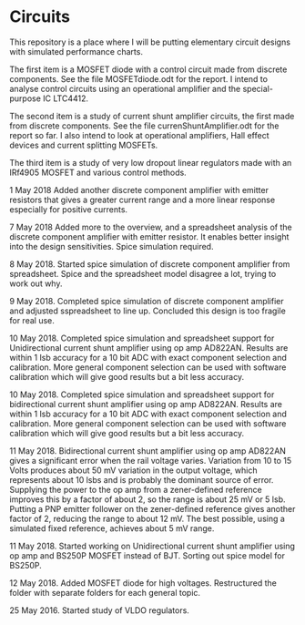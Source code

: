 # Circuits

This repository is a place where I will be putting elementary circuit designs with simulated performance charts. 

The first item is a MOSFET diode with a control circuit made from discrete components. See the file MOSFETdiode.odt for the report. I intend to analyse control circuits using an operational amplifier and the special-purpose IC LTC4412.

The second item is a study of current shunt amplifier circuits, the first made from discrete components. See the file currenShuntAmplifier.odt for the report so far. I also intend to look at operational amplifiers, Hall effect devices and current splitting MOSFETs. 

The third item is a study of very low dropout linear regulators made with an IRf4905 MOSFET and various control methods.

1 May 2018 Added another discrete component amplifier with emitter resistors that gives a greater current range and a more linear response especially for positive currents.

7 May 2018 Added more to the overview, and a spreadsheet analysis of the discrete component amplifier with emitter resistor. It enables better insight into the design sensitivities. Spice simulation required.

8 May 2018. Started spice simulation of discrete component amplifier from spreadsheet. Spice and the spreadsheet model disagree a lot, trying to work out why. 

9 May 2018. Completed spice simulation of discrete component amplifier and adjusted sspreadsheet to line up. Concluded this design is too fragile for real use. 

10 May 2018. Completed spice simulation and spreadsheet support for Unidirectional current shunt amplifier using op amp AD822AN. Results are within 1 lsb accuracy for a 10 bit ADC with exact component selection and calibration. More general component selection can be used with software calibration which will give good results but a bit less accuracy.

10 May 2018. Completed spice simulation and spreadsheet support for bidirectional current shunt amplifier using op amp AD822AN. Results are within 1 lsb accuracy for a 10 bit ADC with exact component selection and calibration. More general component selection can be used with software calibration which will give good results but a bit less accuracy.

11 May 2018. Bidirectional current shunt amplifier using op amp AD822AN gives a significant error when the rail voltage varies. Variation from 10 to 15 Volts produces about 50 mV variation in the output voltage, which represents about 10 lsbs and is probably the dominant source of error. Supplying the power to the op amp from a zener-defined reference improves this by a factor of about 2, so the range is about 25 mV or 5 lsb. Putting a PNP emitter follower on the zener-defined reference gives another factor of 2, reducing the range to about 12 mV. The best possible, using a simulated fixed reference, achieves about 5 mV range.  

11 May 2018. Started working on Unidirectional current shunt amplifier using op amp and BS250P MOSFET instead of BJT. Sorting out spice model for BS250P. 

12 May 2018. Added MOSFET diode for high voltages. 
Restructured the folder with separate folders for each general topic. 

25 May 2016. Started study of VLDO regulators. 
